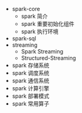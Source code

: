 

- spark-core
    - spark 简介
    - spark 重要初始化组件
    - spark 执行环境
- spark-sql
- streaming
    - Spark Streaming
    - Structured-Streaming
- spark 存储系统
- spark 调度系统
- spark 通信系统
- spark 计算引擎
- spark 部署模式
- spark 常用算子




    